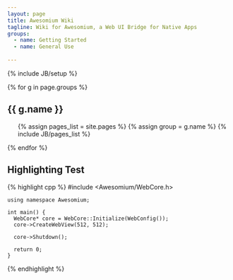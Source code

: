 ```yaml
---
layout: page
title: Awesomium Wiki
tagline: Wiki for Awesomium, a Web UI Bridge for Native Apps
groups:
  - name: Getting Started
  - name: General Use
  
---
```

{% include JB/setup %}

{% for g in page.groups %}
## {{ g.name }}
<ul>
  {% assign pages_list = site.pages %}
  {% assign group = g.name %}
  {% include JB/pages_list %}
</ul>
{% endfor %}

## Highlighting Test

{% highlight cpp %}
	#include <Awesomium/WebCore.h>
	
	using namespace Awesomium;
	
	int main() {
	  WebCore* core = WebCore::Initialize(WebConfig());
	  core->CreateWebView(512, 512);
	  
	  core->Shutdown();
	  
	  return 0;
	}
{% endhighlight %}